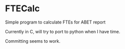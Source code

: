 # FTECalc
Simple program to calculate FTEs for ABET report

Currently in C, will try to port to python when I have time. 

Committing seems to work.
